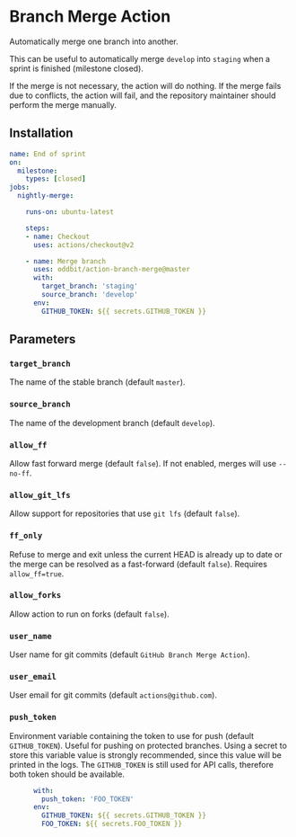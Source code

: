 # Branch Merge Action

Automatically merge one branch into another.

This can be useful to automatically merge `develop` into `staging` when a sprint
is finished (milestone closed).

If the merge is not necessary, the action will do nothing.
If the merge fails due to conflicts, the action will fail, and the repository
maintainer should perform the merge manually.

## Installation

```yml
name: End of sprint
on:
  milestone:
    types: [closed]
jobs:
  nightly-merge:

    runs-on: ubuntu-latest

    steps:
    - name: Checkout
      uses: actions/checkout@v2

    - name: Merge branch
      uses: oddbit/action-branch-merge@master
      with:
        target_branch: 'staging'
        source_branch: 'develop'
      env:
        GITHUB_TOKEN: ${{ secrets.GITHUB_TOKEN }}
```


## Parameters

### `target_branch`

The name of the stable branch (default `master`).

### `source_branch`

The name of the development branch (default `develop`).

### `allow_ff`

Allow fast forward merge (default `false`). If not enabled, merges will use
`--no-ff`.

### `allow_git_lfs`

Allow support for repositories that use `git lfs` (default `false`). 

### `ff_only`

Refuse to merge and exit unless the current HEAD is already up to date or the
merge can be resolved as a fast-forward (default `false`).
Requires `allow_ff=true`.

### `allow_forks`

Allow action to run on forks (default `false`).

### `user_name`

User name for git commits (default `GitHub Branch Merge Action`).

### `user_email`

User email for git commits (default `actions@github.com`).

### `push_token`

Environment variable containing the token to use for push (default
`GITHUB_TOKEN`).
Useful for pushing on protected branches.
Using a secret to store this variable value is strongly recommended, since this
value will be printed in the logs.
The `GITHUB_TOKEN` is still used for API calls, therefore both token should be
available.

```yml
      with:
        push_token: 'FOO_TOKEN'
      env:
        GITHUB_TOKEN: ${{ secrets.GITHUB_TOKEN }}
        FOO_TOKEN: ${{ secrets.FOO_TOKEN }}
```
